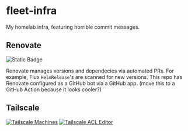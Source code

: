 # fleet-infra

My homelab infra, featuring horrible commit messages.

## Renovate

![Static Badge](https://img.shields.io/badge/Dashboard-1A1F6C?logo=tailscale&link=https%3A%2F%2Fdeveloper.mend.io%2Fgithub%2Femerconnelly%2Ffleet-infra)

Renovate manages versions and dependecies via automated PRs. For example, Flux `HelmRelease`'s are scanned for new versions. This repo has Renovate configured as a GitHub bot via a GitHub app. (move this to a GitHub Action because it looks cooler?)

## Tailscale

[![Tailscale Machines](https://img.shields.io/badge/Machines-242424?logo=tailscale)](https://login.tailscale.com/admin/machines)
[![Tailscale ACL Editor](https://img.shields.io/badge/ACL%20Editor-242424?logo=tailscale)](https://login.tailscale.com/admin/machines)
